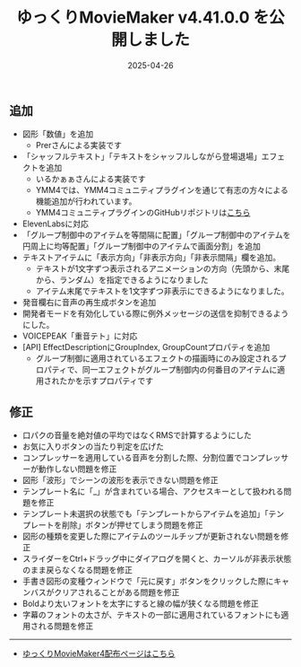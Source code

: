 ﻿---
title: ゆっくりMovieMaker v4.41.0.0 を公開しました
date: 2025-04-26
tags: [YMM4,お知らせ]
---
## 追加
- 図形「数値」を追加
  - Prerさんによる実装です
- 「シャッフルテキスト」「テキストをシャッフルしながら登場退場」エフェクトを追加
  - いるかぁぁさんによる実装です
  - YMM4では、YMM4コミュニティプラグインを通じて有志の方々による機能追加が行われています。
  - YMM4コミュニティプラグインのGitHubリポジトリは[こちら](https://github.com/manju-summoner/YukkuriMovieMaker.Plugin.Community)
- ElevenLabsに対応
- 「グループ制御中のアイテムを等間隔に配置」「グループ制御中のアイテムを円周上に均等配置」「グループ制御中のアイテムで画面分割」を追加
- テキストアイテムに「表示方向」「非表示方向」「非表示間隔」欄を追加。
  - テキストが1文字ずつ表示されるアニメーションの方向（先頭から、末尾から、ランダム）を指定できるようになりました
  - アイテム末尾でテキストを1文字ずつ非表示にできるようになりました。
- 発音欄右に音声の再生成ボタンを追加
- 開発者モードを有効化している際に例外メッセージの送信を抑制できるようにした。
- VOICEPEAK「重音テト」に対応
- [API] EffectDescriptionにGroupIndex, GroupCountプロパティを追加
  - グループ制御に適用されているエフェクトの描画時にのみ設定されるプロパティで、同一エフェクトがグループ制御内の何番目のアイテムに適用されたかを示すプロパティです
## 修正
- 口パクの音量を絶対値の平均ではなくRMSで計算するようにした
- お気に入りボタンの当たり判定を広げた
- コンプレッサーを適用している音声を分割した際、分割位置でコンプレッサーが動作しない問題を修正
- 図形「波形」でシーンの波形を表示できない問題を修正
- テンプレート名に「_」が含まれている場合、アクセスキーとして扱われる問題を修正
- テンプレート未選択の状態でも「テンプレートからアイテムを追加」「テンプレートを削除」ボタンが押せてしまう問題を修正
- 図形の種類を変更した際にアイテムのツールチップが更新されない問題を修正
- スライダーをCtrl+ドラッグ中にダイアログを開くと、カーソルが非表示状態のまま戻らなくなる問題を修正
- 手書き図形の変種ウィンドウで「元に戻す」ボタンをクリックした際にキャンバスがクリアされることがある問題を修正
- Boldより太いフォントを太字にすると線の幅が狭くなる問題を修正
- 字幕のフォントの太さが、テキストの一部に適用されているフォントにも適用される問題を修正

---

- [ゆっくりMovieMaker4配布ページはこちら](../index.md)